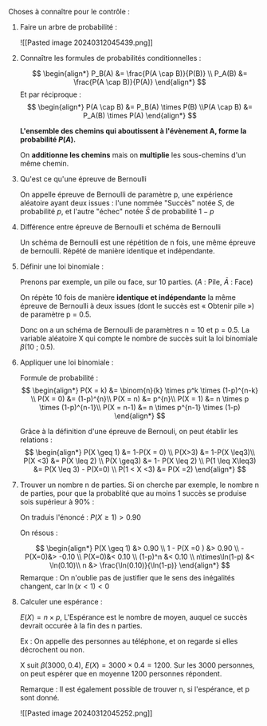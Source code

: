 Choses à connaître pour le contrôle : 

1. Faire un arbre de probabilité :

	![[Pasted image 20240312045439.png]]

2. Connaître les formules de probabilités conditionnelles : 

	$$
	\begin{align*} 
	P_B(A) &= \frac{P(A \cap B)}{P(B)} \\ P_A(B) &= \frac{P(A \cap B)}{P(A)}
	\end{align*}
	$$
	Et par réciproque : 
	$$
	\begin{align*}
	P(A \cap B) &= P_B(A) \times P(B) \\P(A \cap B) &= P_A(B) \times P(A)
	\end{align*}
	$$
	
	
	**L'ensemble des chemins qui aboutissent à l'évènement A, forme la probabilité $P(A)$.**

	On **additionne les chemins** mais on **multiplie** les sous-chemins d'un même chemin.

3. Qu'est ce qu'une épreuve de Bernoulli

	On appelle épreuve de Bernoulli de paramètre p, une expérience aléatoire ayant deux issues : l'une nommée "Succès" notée $S$, de probabilité $p$, et l'autre "échec" notée $\bar{S}$ de probabilité $1-p$

5. Différence entre épreuve de Bernoulli et schéma de Bernoulli 

	Un schéma de Bernoulli est une répétition de n fois, une même épreuve de bernoulli. Répété de manière identique et indépendante.

4. Définir une loi binomiale :

	Prenons par exemple, un pile ou face, sur 10 parties. ($A$ : Pile, $\bar{A}$ : Face)

	On répète 10 fois de manière **identique et indépendante** la même épreuve de Bernoulli à deux issues (dont le succès est « Obtenir pile ») de paramètre p = 0.5.
	
	Donc on a un schéma de Bernoulli de paramètres n = 10 et p = 0.5. La variable aléatoire X qui compte le nombre de succès suit la loi binomiale $\beta$(10 ; 0.5).

5. Appliquer une loi binomiale : 

	Formule de probabilité : 
	$$
	\begin{align*}
	P(X = k) &= \binom{n}{k} \times p^k \times (1-p)^{n-k} \\
	P(X = 0) &= (1-p)^{n}\\
	P(X = n) &= p^{n}\\
	P(X = 1) &= n \times p \times (1-p)^{n-1}\\
	P(X = n-1) &= n \times p^{n-1} \times (1-p)
	\end{align*}
	$$

	Grâce à la définition d'une épreuve de Bernouli, on peut établir les relations : 
	$$
	\begin{align*}
	P(X \geq 1) &= 1-P(X = 0) \\
	P(X>3) &= 1-P(X \leq3)\\
	P(X <3) &= P(X \leq 2) \\
	P(X \geq3) &= 1- P(X \leq 2) \\
	P(1 \leq X\leq3) &= P(X \leq 3) - P(X=0) \\
	P(1 < X <3) &= P(X =2)
	\end{align*}
	$$
6. Trouver un nombre n de parties.
	Si on cherche par exemple, le nombre n de parties, pour que la probablité que au moins 1 succès se produise sois supérieur à 90% :

	On traduis l'énoncé : $P(X \geq 1) > 0.90$  

	On résous :

	$$
	\begin{align*}
	P(X \geq 1) &> 0.90 \\
	1 - P(X =0 ) &> 0.90 \\
	-P(X=0)&> -0.10 \\
	P(X=0)&< 0.10 \\
	(1-p)^n &< 0.10 \\
	n\times\ln(1-p) &< \ln(0.10)\\
	n &> \frac{\ln(0.10)}{\ln(1-p)}
	\end{align*}
	$$
	Remarque : On n'oublie pas de justifier que le sens des inégalités changent, car $\ln(x<1)<0$
	
1. Calculer une espérance : 

	$E(X) = n \times p$, L'Espérance est le nombre de moyen, auquel ce succès devrait occurée à la fin des n parties. 

	Ex : On appelle des personnes au téléphone, et on regarde si elles décrochent ou non.
	
	X suit $\beta(3000, 0.4)$, $E(X) = 3000 \times 0.4 = 1200$. Sur les 3000 personnes, on peut espérer que en moyenne 1200 personnes répondent. 

	Remarque : Il est également possible de trouver n, si l'espérance, et p sont donné.
	
	![[Pasted image 20240312045252.png]]